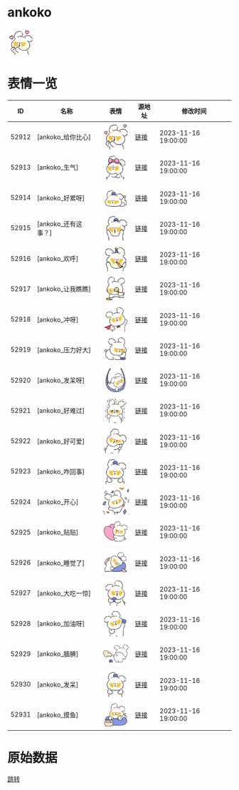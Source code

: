 # ankoko

<img src="./cover.png" height="60" alt="cover" />

# 表情一览

|ID|名称|表情|源地址|修改时间|
|----|----|----|----|----|
|52912|[ankoko_给你比心]|<img src="./pic/052912_%5Bankoko_给你比心%5D.png" height="60" alt="给你比心"/>|[链接](https://i0.hdslb.com/bfs/garb/a980922dc949ec408978076bb343ed29b8dee04f.png)|2023-11-16 19:00:00|
|52913|[ankoko_生气]|<img src="./pic/052913_%5Bankoko_生气%5D.png" height="60" alt="生气"/>|[链接](https://i0.hdslb.com/bfs/garb/72753b51b1f16a9c41e051b0fd59232035821418.png)|2023-11-16 19:00:00|
|52914|[ankoko_好累呀]|<img src="./pic/052914_%5Bankoko_好累呀%5D.png" height="60" alt="好累呀"/>|[链接](https://i0.hdslb.com/bfs/garb/752aeb58e6237fd5078b2aafbe8851d714c891cc.png)|2023-11-16 19:00:00|
|52915|[ankoko_还有这事？]|<img src="./pic/052915_%5Bankoko_还有这事？%5D.png" height="60" alt="还有这事？"/>|[链接](https://i0.hdslb.com/bfs/garb/2d83af508bfdb3d03e06b500face2bdcff02322c.png)|2023-11-16 19:00:00|
|52916|[ankoko_欢呼]|<img src="./pic/052916_%5Bankoko_欢呼%5D.png" height="60" alt="欢呼"/>|[链接](https://i0.hdslb.com/bfs/garb/a21b660ad794591ded36a6cb1ee5a182728bdff9.png)|2023-11-16 19:00:00|
|52917|[ankoko_让我瞧瞧]|<img src="./pic/052917_%5Bankoko_让我瞧瞧%5D.png" height="60" alt="让我瞧瞧"/>|[链接](https://i0.hdslb.com/bfs/garb/d949c9114ee52e629759f11e0a766cdf2fc6a0d6.png)|2023-11-16 19:00:00|
|52918|[ankoko_冲呀]|<img src="./pic/052918_%5Bankoko_冲呀%5D.png" height="60" alt="冲呀"/>|[链接](https://i0.hdslb.com/bfs/garb/1d57c4e78757db67373120e133e14d0dbed7d05f.png)|2023-11-16 19:00:00|
|52919|[ankoko_压力好大]|<img src="./pic/052919_%5Bankoko_压力好大%5D.png" height="60" alt="压力好大"/>|[链接](https://i0.hdslb.com/bfs/garb/866dc5212508cb49ee518954a99cd36d00115b17.png)|2023-11-16 19:00:00|
|52920|[ankoko_发呆呀]|<img src="./pic/052920_%5Bankoko_发呆呀%5D.png" height="60" alt="发呆呀"/>|[链接](https://i0.hdslb.com/bfs/garb/aeaa6c1a38885171d5e2b00d9de016977b1010e9.png)|2023-11-16 19:00:00|
|52921|[ankoko_好难过]|<img src="./pic/052921_%5Bankoko_好难过%5D.png" height="60" alt="好难过"/>|[链接](https://i0.hdslb.com/bfs/garb/dd083e05352c22e93e2c2aea9cca37ff09dd02ad.png)|2023-11-16 19:00:00|
|52922|[ankoko_好可爱]|<img src="./pic/052922_%5Bankoko_好可爱%5D.png" height="60" alt="好可爱"/>|[链接](https://i0.hdslb.com/bfs/garb/f77a9156514fbe531479cc19b9227d64a36b4ac0.png)|2023-11-16 19:00:00|
|52923|[ankoko_咋回事]|<img src="./pic/052923_%5Bankoko_咋回事%5D.png" height="60" alt="咋回事"/>|[链接](https://i0.hdslb.com/bfs/garb/60edeb49940ce59f48d908e35d599d0c68d011d8.png)|2023-11-16 19:00:00|
|52924|[ankoko_开心]|<img src="./pic/052924_%5Bankoko_开心%5D.png" height="60" alt="开心"/>|[链接](https://i0.hdslb.com/bfs/garb/c65713055a4b8e9826962598dc41d5c4420ab850.png)|2023-11-16 19:00:00|
|52925|[ankoko_贴贴]|<img src="./pic/052925_%5Bankoko_贴贴%5D.png" height="60" alt="贴贴"/>|[链接](https://i0.hdslb.com/bfs/garb/aefd7b98d047e1250da1df641bbbbe23c75ef45c.png)|2023-11-16 19:00:00|
|52926|[ankoko_睡觉了]|<img src="./pic/052926_%5Bankoko_睡觉了%5D.png" height="60" alt="睡觉了"/>|[链接](https://i0.hdslb.com/bfs/garb/2900873c948c096983f4b108b34f942c015ae868.png)|2023-11-16 19:00:00|
|52927|[ankoko_大吃一惊]|<img src="./pic/052927_%5Bankoko_大吃一惊%5D.png" height="60" alt="大吃一惊"/>|[链接](https://i0.hdslb.com/bfs/garb/922ff9cbcf52b8e6912b4cf1a2cffcd415a85bf3.png)|2023-11-16 19:00:00|
|52928|[ankoko_加油呀]|<img src="./pic/052928_%5Bankoko_加油呀%5D.png" height="60" alt="加油呀"/>|[链接](https://i0.hdslb.com/bfs/garb/3c5531f7d05804cb609104af9e6d352a2dc270db.png)|2023-11-16 19:00:00|
|52929|[ankoko_腼腆]|<img src="./pic/052929_%5Bankoko_腼腆%5D.png" height="60" alt="腼腆"/>|[链接](https://i0.hdslb.com/bfs/garb/855ffbe835d9bf8770363164d3e9def2c9033aac.png)|2023-11-16 19:00:00|
|52930|[ankoko_发呆]|<img src="./pic/052930_%5Bankoko_发呆%5D.png" height="60" alt="发呆"/>|[链接](https://i0.hdslb.com/bfs/garb/ca2ac7eb5323cd0279fa7ddcfe6404f06cada1b8.png)|2023-11-16 19:00:00|
|52931|[ankoko_摸鱼]|<img src="./pic/052931_%5Bankoko_摸鱼%5D.png" height="60" alt="摸鱼"/>|[链接](https://i0.hdslb.com/bfs/garb/4c46357dbf909e7b00954faba8266d7c0f18b0c3.png)|2023-11-16 19:00:00|

# 原始数据

[跳转](./raw.json)

